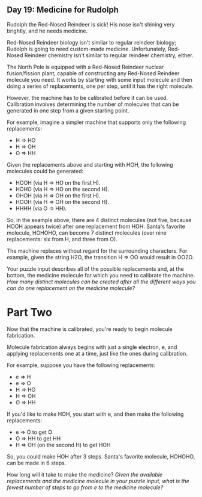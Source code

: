 Day 19: Medicine for Rudolph
---

Rudolph the Red-Nosed Reindeer is sick! His nose isn't shining very brightly, and he needs medicine.

Red-Nosed Reindeer biology isn't similar to regular reindeer biology; Rudolph is going to need custom-made medicine. Unfortunately, Red-Nosed Reindeer chemistry isn't similar to regular reindeer chemistry, either.

The North Pole is equipped with a Red-Nosed Reindeer nuclear fusion/fission plant, capable of constructing any Red-Nosed Reindeer molecule you need. It works by starting with some input molecule and then doing a series of replacements, one per step, until it has the right molecule.

However, the machine has to be calibrated before it can be used. Calibration involves determining the number of molecules that can be generated in one step from a given starting point.

For example, imagine a simpler machine that supports only the following replacements:

- H => HO
- H => OH
- O => HH

Given the replacements above and starting with HOH, the following molecules could be generated:

- HOOH (via H => HO on the first H).
- HOHO (via H => HO on the second H).
- OHOH (via H => OH on the first H).
- HOOH (via H => OH on the second H).
- HHHH (via O => HH).

So, in the example above, there are 4 distinct molecules (not five, because HOOH appears twice) after one replacement from HOH. Santa's favorite molecule, HOHOHO, can become 7 distinct molecules (over nine replacements: six from H, and three from O).

The machine replaces without regard for the surrounding characters. For example, given the string H2O, the transition H => OO would result in OO2O.

Your puzzle input describes all of the possible replacements and, at the bottom, the medicine molecule for which you need to calibrate the machine. *How many distinct molecules can be created after all the different ways you can do one replacement on the medicine molecule?*

Part Two 
===

Now that the machine is calibrated, you're ready to begin molecule fabrication.

Molecule fabrication always begins with just a single electron, e, and applying replacements one at a time, just like the ones during calibration.

For example, suppose you have the following replacements:

- e => H
- e => O
- H => HO
- H => OH
- O => HH

If you'd like to make HOH, you start with e, and then make the following replacements:

- e => O to get O
- O => HH to get HH
- H => OH (on the second H) to get HOH

So, you could make HOH after 3 steps. Santa's favorite molecule, HOHOHO, can be made in 6 steps.

How long will it take to make the medicine? *Given the available replacements and the medicine molecule in your puzzle input, what is the fewest number of steps to go from e to the medicine molecule?*